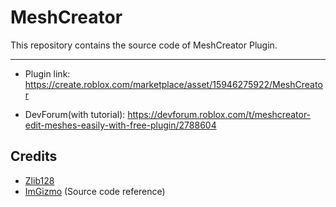 # MeshCreator
This repository contains the source code of MeshCreator Plugin.

---
- Plugin link: https://create.roblox.com/marketplace/asset/15946275922/MeshCreator

- DevForum(with tutorial): https://devforum.roblox.com/t/meshcreator-edit-meshes-easily-with-free-plugin/2788604

## Credits
- [Zlib128](https://github.com/jiwonz/zlib128.luau)
- [ImGizmo](https://github.com/jiwonz/zlib128.luau](https://github.com/JakeyWasTaken/CeiveImGizmo)https://github.com/JakeyWasTaken/CeiveImGizmo) (Source code reference)
